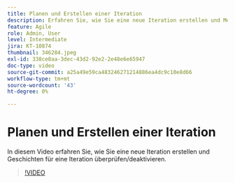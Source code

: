 ```yaml
---
title: Planen und Erstellen einer Iteration
description: Erfahren Sie, wie Sie eine neue Iteration erstellen und Meldungen für eine Iteration überprüfen/deaktivieren.
feature: Agile
role: Admin, User
level: Intermediate
jira: KT-10874
thumbnail: 346284.jpeg
exl-id: 338ce8aa-3dec-43d2-92e2-2e48e6e65947
doc-type: video
source-git-commit: a25a49e59ca483246271214886ea4dc9c10e8d66
workflow-type: tm+mt
source-wordcount: '43'
ht-degree: 0%

---
```


# Planen und Erstellen einer Iteration

In diesem Video erfahren Sie, wie Sie eine neue Iteration erstellen und Geschichten für eine Iteration überprüfen/deaktivieren.

>[!VIDEO](https://video.tv.adobe.com/v/346284/?quality=12&learn=on)

